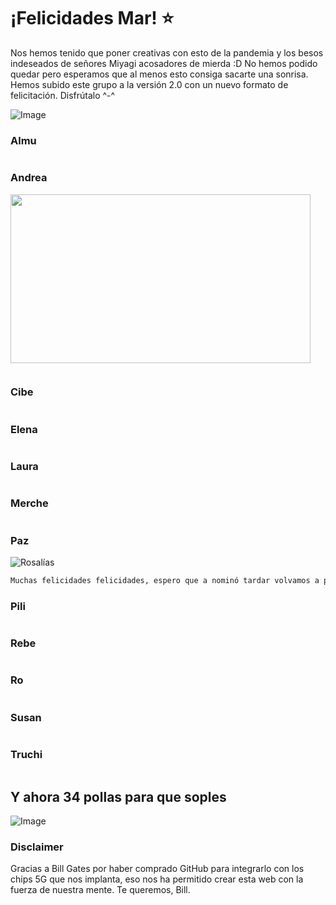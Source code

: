 # ¡Felicidades Mar! ⭐️
Nos hemos tenido que poner creativas con esto de la pandemia y los besos indeseados de señores Miyagi acosadores de mierda :D
No hemos podido quedar pero esperamos que al menos esto consiga sacarte una sonrisa. Hemos subido este grupo a la versión 2.0 con un nuevo formato de felicitación. Disfrútalo ^-^

![Image]()


### Almu
```markdown

```

### Andrea

<img src="https://giphy.com/embed/6UrRC9SkO7HYejM9oL" width="480" height="270" frameBorder="0" class="giphy-embed" />

```markdown

```

### Cibe
```markdown

```

### Elena
```markdown

```

### Laura
```markdown

```

### Merche
```markdown

```

### Paz
![Rosalías](https://github.com/cumpledemar21/cumpledemar21.github.io/blob/main/photo_2021-01-22_17-13-05.jpg)
```markdown
Muchas felicidades felicidades, espero que a nominó tardar volvamos a ponernos morritos.
```

### Pili
```markdown

```

### Rebe
```markdown

```

### Ro
```markdown

```

### Susan
```markdown

```

### Truchi
```markdown

```



## Y ahora 34 pollas para que soples
![Image]()

### Disclaimer
Gracias a Bill Gates por haber comprado GitHub para integrarlo con los chips 5G que nos implanta, eso nos ha permitido crear esta web con la fuerza de nuestra mente. Te queremos, Bill.
